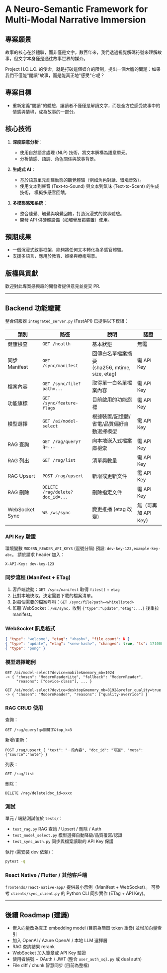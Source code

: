 # A Neuro-Semantic Framework for Multi-Modal Narrative Immersion

## 專案願景

故事的核心在於體驗，而非僅是文字。數百年來，我們透過視覺解碼符號來理解故事，但文字本身僅是通往故事世界的媒介。

Project H.O.L.O. 的使命，就是打破這個媒介的限制，提出一個大膽的問題：如果我們不僅能"閱讀"故事，而是能真正地"感受"它呢？

## 專案目標

- 重新定義"閱讀"的體驗，讓讀者不僅僅是解讀文字，而是全方位感受故事中的情感與情境，成為故事的一部分。

## 核心技術

1. **深度語意分析**：
   - 使用自然語言處理 (NLP) 技術，將文本解構為語意單元。
   - 分析情感、語調、角色關係與故事背景。

2. **生成式 AI**：
   - 基於語意單元創建動態的聽覺體驗（例如角色對話、環境音效）。
   - 使用文本到聲音 (Text-to-Sound) 與文本到氣味 (Text-to-Scent) 的生成技術，
     模擬多感官回饋。

3. **多模態感知系統**：
   - 整合聽覺、觸覺與嗅覺回饋，打造沉浸式的敘事體驗。
   - 開發 API 供硬體設備（如觸覺反饋裝置）使用。

## 預期成果

- 一個沉浸式敘事框架，能夠將任何文本轉化為多感官體驗。
- 支援多語言，應用於教育、娛樂與療癒場景。

## 版權與貢獻

歡迎對此專案感興趣的開發者提供意見並提交 PR.

---

## Backend 功能總覽

整合伺服器 `integrated_server.py` (FastAPI) 已提供以下模組：

| 類別 | 路徑 | 說明 | 認證 |
|------|------|------|------|
| 健康檢查 | `GET /health` | 基本狀態 | 無需 |
| 同步 Manifest | `GET /sync/manifest` | 回傳白名單檔案摘要<br>(sha256, mtime, size, etag) | 需 API Key |
| 檔案內容 | `GET /sync/file?path=...` | 取得單一白名單檔案內容 | 需 API Key |
| 功能旗標 | `GET /sync/feature-flags` | 目前啟用的功能旗標 | 需 API Key |
| 模型選擇 | `GET /ai/model-select` | 根據裝置/記憶體/省電/品質偏好自動選擇模型 | 需 API Key |
| RAG 查詢 | `GET /rag/query?q=...` | 向本地嵌入式檔案庫檢索 | 需 API Key |
| RAG 列出 | `GET /rag/list` | 清單與數量 | 需 API Key |
| RAG Upsert | `POST /rag/upsert` | 新增或更新文件 | 需 API Key |
| RAG 刪除 | `DELETE /rag/delete?doc_id=...` | 刪除指定文件 | 需 API Key |
| WebSocket Sync | `WS /ws/sync` | 變更推播 (etag 改變) | 無（可再加 API Key） |

### API Key 驗證

環境變數 `MODERN_READER_API_KEYS` (逗號分隔) 預設: `dev-key-123,example-key-abc`。
請於請求 header 加入：

```http
X-API-Key: dev-key-123
```

### 同步流程 (Manifest + ETag)

1. 客戶端啟動：`GET /sync/manifest` 取得 `files[]` + `etag`
2. 比對本地快取，決定需要下載的檔案清單。
3. 對每個需要的檔案呼叫：`GET /sync/file?path=<whitelisted>`
4. 監聽 WebSocket：`/ws/sync`，收到 `{"type":"update","etag":...}` 後重拉 manifest。

### WebSocket 訊息格式

```json
{ "type": "welcome", "etag": "<hash>", "file_count": N }
{ "type": "update", "etag": "<new-hash>", "changed": true, "ts": 1710000000 }
{ "type": "pong" }
```

### 模型選擇範例

```http
GET /ai/model-select?device=mobile&memory_mb=1024
-> { "chosen": "ModernReaderLite", "fallback": "ModernReader",
     "reasons": ["device-class"], ... }

GET /ai/model-select?device=desktop&memory_mb=8192&prefer_quality=true
-> { "chosen": "ModernReader", "reasons": ["quality-override"] }
```

### RAG CRUD 使用

查詢：

```http
GET /rag/query?q=關鍵字&top_k=3
```

新增/更新：

```http
POST /rag/upsert { "text": "一段內容", "doc_id": "可選", "meta": {"source":"note"} }
```

列表：

```http
GET /rag/list
```

刪除：

```http
DELETE /rag/delete?doc_id=xxxx
```

### 測試

單元 / 端點測試位於 `tests/`：

- `test_rag.py` RAG 查詢 / Upsert / 刪除 / Auth
- `test_model_select.py` 模型選擇自動降級/品質覆寫/認證
- `test_sync_auth.py` 同步與檔案讀取的 API Key 保護

執行 (需安裝 dev 依賴)：

```bash
pytest -q
```

### React Native / Flutter / 其他客戶端

`frontends/react-native-app/` 提供最小示例（Manifest + WebSocket）。
可參考 `clients/sync_client.py` 的 Python CLI 同步實作 (ETag + API Key)。

---

## 後續 Roadmap (建議)

- 嵌入向量改為真正 embedding model (目前為簡單 token 重疊) 並增加向量索引
- 加入 OpenAI / Azure OpenAI / 本地 LLM 選擇層
- RAG 查詢結果 rerank
- WebSocket 加入簽章或 API Key 驗證
- 使用者帳號 + OAuth / JWT (整合 `user_auth_sql.py` 或 dual auth)
- File diff / chunk 智慧同步 (目前為整檔)
